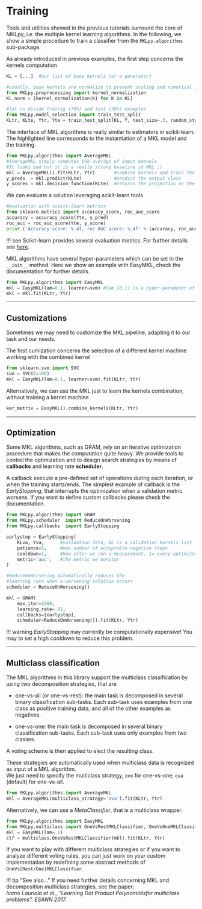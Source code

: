 # Training


Tools and utilities showed in the previous tutorials surround the core of MKLpy, i.e. the multiple kernel learning algorithms.
In the following, we show a simple procedure to train a classifier from the `MKLpy.algorithms` sub-package.

As already introduced in previous examples, the first step concerns the kernels computation



```python
KL = [...]	#our list of base kernels (or a generator)

#usually, base kernels are normalize to prevent scaling and numerical issues
from MKLpy.preprocessing import kernel_normalization
KL_norm = [kernel_normalization(K) for K in KL]

#let us divide trainig (70%) and test (30%) examples
from MKLpy.model_selection import train_test_split
KLtr, KLte, Ytr, Yte = train_test_split(KL, Y, test_size=.3, random_state=42)
```

The interface of MKL algorithms is really similar to estimators in scikit-learn.
The highlighted line corresponds to the instantiation of a MKL model and the training.

```python hl_lines="4"
from MKLpy.algorithms import AverageMKL
#AverageMKL simply computes the average of input kernels
#It looks bad but it is a really strong baseline in MKL ;)
mkl = AverageMKL().fit(KLtr, Ytr)		#combine kernels and train the classifier
y_preds  = mkl.predict(KLte)			#predict the output class
y_scores = mkl.decision_function(KLte)	#returns the projection on the distance vector
```

We can evaluate a solution leveraging scikit-learn tools

```python
#evaluation with scikit-learn metrics
from sklearn.metrics import accuracy_score, roc_auc_score
accuracy = accuracy_score(Yte, y_pred)
roc_auc = roc_auc_score(Yte, y_score)
print ('Accuracy score: %.4f, roc AUC score: %.4f' % (accuracy, roc_auc))
```

!!! see
	Scikit-learn provides several evaluation metrics. For further details see [here](https://scikit-learn.org/stable/modules/classes.html#module-sklearn.metrics).




MKL algorithms have several hyper-parameters which can be set in the `__init__` method.
Here we show an example with EasyMKL, check the documentation for further details.

```python
from MKLpy.algorithms import EasyMKL
mkl = EasyMKL(lam=0.1, learner=svm)	#lam [0,1] is a hyper-parameter of EasyMKL
mkl = mkl.fit(KLtr, Ytr)
```

- - -


## Customizations

Sometimes we may need to customize the MKL pipeline, adapting it to our task and our needs.

The first cumization concerns the selection of a different kernel machine working with the combined kernel

```python
from sklearn.svm import SVC
svm = SVC(C=100)
mkl = EasyMKL(lam=0.1, learner=svm).fit(KLtr, Ytr)
```

Alternatively, we can use the MKL just to learn the kernels combination, without training a kernel machine

```python
ker_matrix = EasyMKL().combine_kernels(KLtr, Ytr)
```


- - -

## Optimization

Some MKL algorithms, such as GRAM, rely on an iterative optimization procedure that makes the computation quite heavy.
We provide tools to control the optimization and to design search strategies by means of **callbacks** and learning rate **scheduler**.

A callback execute a pre-defined set of operations during each iteration, or when the training starts/ends.
The simplest example of callback is the *EarlyStopping*, that interrupts the optimization when a validation metric worsens.
If you want to define custom callbacks please check the documentation.

```python
from MKLpy.algorithms import GRAM
from MKLpy.scheduler  import ReduceOnWorsening
from MKLpy.callbacks  import EarlyStopping

earlystop = EarlyStopping(
	KLva, Yva, 		#validation data, KL is a validation kernels list
	patience=5,		#max number of acceptable negative steps
	cooldown=1, 	#how ofter we run a measurement, 1= every optimization step
	metric='auc',	#the metric we monitor
)

#ReduceOnWorsening automatically reduces the 
#learning rate when a worsening solution occurs
scheduler = ReduceOnWorsening()

mkl = GRAM(
	max_iter=1000, 			
	learning_rate=.01, 		
	callbacks=[earlystop],
	scheduler=ReduceOnWorsening()).fit(KLtr, Ytr)
```

!!! warning
	*EarlyStopping* may currently be computationally expensive! You may to set a high cooldown to reduce this problem.


- - -

## Multiclass classification

The MKL algorithms in this library support the multiclass classification by using two decomposition strategies, that are

* one-vs-all (or one-vs-rest): the main task is decomposed in several binary classification sub-tasks. Each sub-task uses examples from one class as positive training data, and all of the other examples as negatives. 

* one-vs-one: the main task is decomposed in several binary classification sub-tasks. Each sub-task uses only examples from two classes.

A voting scheme is then applied to elect the resulting class.

These strategies are automatically used when multiclass data is recognized as input of a MKL algorithm.<br>
We just need to specify the multiclass strategy, `ovo` for one-vs-one, `ova` (default) for one-vs-all.

```python
from MKLpy.algorithms import AverageMKL
mkl = AverageMKL(multiclass_strategy='ova').fit(KLtr, Ytr)
```

Alternatively, we can use a *MetaClassifier*, that is a multiclass wrapper.
```python
from MKLpy.algorithms import EasyMKL
from MKLpy.multiclass import OneVsRestMKLClassifier, OneVsOneMKLClassifier
mkl = EasyMKL(lam=.1)
clf = multiclass.OneVsRestMKLClassifier(mkl).fit(KLtr, Ytr)
```

If you want to play with different multiclass strategies or if you want to analyze different voting rules, you can just work on your custom implementation by redefining some abstract methods of `OneVs[Rest/One]MKLClassifier`.



!!! tip "See also..."
	If you need further details concerning MKL and decomposition multiclass strategies, see the paper:<br>
	*Ivano Lauriola et al., "Learning Dot Product Polynomialsfor multiclass problems". ESANN 2017.*



